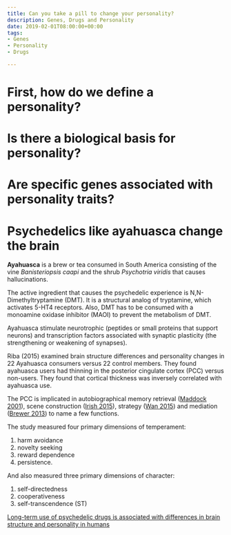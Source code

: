 ```yaml
---
title: Can you take a pill to change your personality?
description: Genes, Drugs and Personality
date: 2019-02-01T08:00:00+00:00
tags:
- Genes
- Personality
- Drugs

---
```

# First, how do we define a personality?

# Is there a biological basis for personality?

# Are specific genes associated with personality traits?

# Psychedelics like ayahuasca change the brain

**Ayahuasca** is a brew or tea consumed in South America consisting of the vine _Banisteriopsis caapi_ and the shrub _Psychotria viridis_ that causes hallucinations. 

The active ingredient that causes the psychedelic experience is N,N-Dimethyltryptamine (DMT). It is a structural analog of tryptamine, which activates 5-HT4 receptors. Also, DMT has to be consumed with a monoamine oxidase inhibitor (MAOI) to prevent the metabolism of DMT. 

Ayahuasca stimulate neurotrophic (peptides or small proteins that support neurons) and transcription factors associated with synaptic plasticity (the strengthening or weakening of synapses).

Riba (2015) examined brain structure differences and personality changes in  22 Ayahuasca consumers versus 22 control members. They found ayahuasca users had thinning in the posterior cingulate cortex (PCC) versus non-users. They found that cortical thickness was inversely correlated with ayahuasca use.

The PCC is implicated in autobiographical memory retrieval ([Maddock 2001](https://www.sciencedirect.com/science/article/pii/S0306452201001087)), scene construction ([Irish 2015](https://www.sciencedirect.com/science/article/abs/pii/S0010945215002920)), strategy ([Wan 2015](https://www.nature.com/articles/nn.3999)) and mediation ([Brewer 2013](https://nyaspubs.onlinelibrary.wiley.com/doi/abs/10.1111/nyas.12246)) to name a few functions.

The study measured four primary dimensions of temperament:

1. harm avoidance
2. novelty seeking
3. reward dependence
4. persistence. 

And also measured three primary dimensions of character:

1. self-directedness
2. cooperativeness
3. self-transcendence (ST)

[Long-term use of psychedelic drugs is associated with differences in brain structure and personality in humans](https://www.sciencedirect.com/science/article/abs/pii/S0924977X15000097)